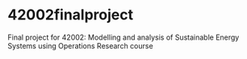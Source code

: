 # 42002finalproject
Final project for 42002: Modelling and analysis of Sustainable Energy Systems using Operations Research course 
